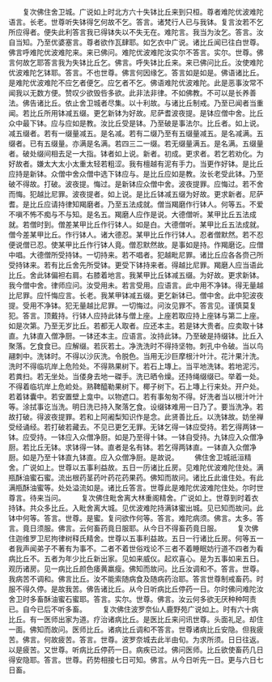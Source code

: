 <!-- { "loadSidebar": true } -->
　　复次佛住舍卫城。广说如上时北方六十失钵比丘来到只桓。尊者难陀优波难陀语言。长老。世尊听失钵得乞何故不乞。答言。诸梵行人已与我钵。复言汝若不乞所应得者。便失此利答言我已得钵失以不失无在。难陀言。我当为汝乞。答言。汝自当知。乃至优婆塞言。尊者欲作瓦肆耶。如乞衣中广说。诸比丘闻已往白世尊。佛言呼难陀优波难陀来。来已佛问。难陀优波难陀汝实尔不答言。实尔。世尊。佛言何故乞耶答言我为失钵比丘乞。佛言。呼失钵比丘来。来已佛问比丘。汝使难陀优波难陀乞钵耶。答言。不也世尊。佛言何因缘乞。答言如是如是。佛语诸比丘。是难陀优波难陀不应乞者便乞。应乞者不乞。佛语难陀优波难陀。此是恶事汝常不闻我以无数方便。赞叹少欲毁呰多欲。此非法非律。不如佛教。不可以是长养善法。佛告诸比丘。依止舍卫城者尽集。以十利故。与诸比丘制戒。乃至已闻者当重闻。若比丘所用钵减五缀。更乞新钵为好故。尼萨耆波夜提。是钵应僧中舍。比丘众中最下钵。应与应如是教。汝比丘受是钵。乃至破是事法尔。比丘者。如上说。减五缀者。若有一缀量减五。是名减。若有二缀乃至有五缀量减五。是名减满。五缀者。已有五缀量。亦满是名满。若四三二一缀。若无缀量满五。是名满。五缀量者。破处缀间相去足一大指。钵者如上说。新者。初成。更求者。若乞若劝化。为好故者。嫌太大太小太重太轻若粗涩。我有檀越有泥有手力。当更作好钵。是比丘应持是新钵。众僧中舍众僧中选下钵应与。是比丘应如是教。汝长老受此钵。乃至破不得故。打破。波夜提。悔过。是新钵应众僧中舍。波夜提罪。应悔过。若不舍而悔。犯越比尼罪。波夜提者。如上说。是比丘钵减五缀为好故。更求新者。尼萨耆。是比丘应请持律知羯磨者。乃至五法成就。僧当羯磨作行钵人。何等五。不爱不嗔不怖不痴与不与知。是名五。羯磨人应作是说。大德僧听。某甲比丘五法成就。若僧时到。僧差某甲比丘作行钵人。如是白。大德僧听。某甲比丘五法成就。僧今差某甲比丘。作行钵人。诸大德忍。某甲比丘作行钵人。忍者僧默然。若不忍便说僧已忍。使某甲比丘作行钵人竟。僧忍默然故。是事如是持。作羯磨讫。应僧中唱。大德僧所受持钵。一切持来。若不唱者。犯越毗尼罪。诸比丘应各各赍己所受持钵来。若有比丘舍先所受钵。更受下钵持来者。得越比尼罪。羯磨人应当语此比丘。舍此钵偏袒右肩。右膝着地言。我某甲比丘钵减五缀。为好故。更求新钵。我今僧中舍。律师应问。汝受用未。若言受用。应语言。此中用不净钵。得无量越比尼罪。应忏悔应言。长老。我某甲钵减五缀。更乞新钵已。僧中舍。此中犯波夜提。受用不净钵。犯无量越比尼罪。一切悔过。问汝见罪不。答言见。谨慎莫复犯。答言。顶戴持。行钵人应持此钵与僧上座。上座若取应持上座钵与第二上座。如是次第。乃至无岁比丘。若都无人取者。应还本主。若是钵大贵者。应卖取十钵直。九钵直入僧净厨。一钵还本主。应语言。汝持此钵。乃至破是持缀钵。比丘入聚落。乞食食已。应解缀。若灰若土。净洗洗时不得持坚物。刺孔中令破。当以鸟翮刺中。洗钵时。不得以沙灰洗。令脱色。当用无沙巨摩根汁叶汁。花汁果汁洗。洗时不得临坑岸上危险处。不得熟果树下。若石上塼上。当平地洗钵。若地泥污。若粪扫。若无坐处。当偻身去地一磔手。洗已晒令燥。还持绳缀缀已。举着一处。不得着临坑岸上危崄处。熟鞞醯勒果树下。椰子树下。石上塼上行来处。开户处。若着钵囊中。若安置壁上龛中。以物遮口。若有事匆匆不得。好洗者当以根汁叶汁等。涂拭事讫当洗。明日洗已持入聚落乞食。设缀钵难用一日乃了。要当洗净。若故打破。得波夜提罪。若和上阿阇梨知识作是念。此贤善比丘。以洗钵故。妨坐禅受经诵经。若打破若藏去。不见已更乞无罪。无钵乞得一钵应受持。若乞得两钵一钵。应受持。一钵应入众僧净厨。如是乃至得十钵。一钵自受持。九钵应入众僧净厨。若比丘无钵。求钵得一钵。直者是名有钵。若乞得两钵直。一钵直入众僧净厨。如是乃至十钵直九钵直。应入众僧净厨。是故说。
　　佛住舍卫城祇洹精舍。广说如上。世尊以五事利益故。五日一历诸比丘房。见难陀优波难陀住处。满瓶酥油蜜石蜜。流出根药茎药叶药花药果药。佛知而故问。诸比丘此谁住处。有此满瓶酥油蜜等。处处溢流如是。诸比丘答言。世尊此是难陀优波难陀住处。尔时世尊言。待来当问。
　　复次佛住毗舍离大林重阁精舍。广说如上。世尊到时着衣持钵。共众多比丘。入毗舍离大城。见优波难陀持满钵蜜出城。见已知而故问。此钵中何等。答言。世尊。是蜜。复问欲作何等。答言。难陀病须。佛言。太多。答言。竟日须服。佛言。云何畜药竟日服耶。从今日不得畜药竟日服。
　　复次佛住迦维罗卫尼拘律树释氏精舍。世尊以五事利益故。五日一行诸比丘房。何等五一者我声闻弟子不著有为事不。二者不着世俗戏论不三者不着睡眠妨行道不四者为看病比丘不。五者为年少比丘新出家。见如来威仪。起欢喜心。是为五事如来五日。观历诸房。见一病比丘颜色痿黄羸瘦。佛知而故问。比丘汝调和不。答言。世尊。我病苦不调和。佛言比丘。汝不能索随病食及随病药治耶。答言世尊制戒畜药。时服不得久停。是故我苦。佛告诸比丘。从今日听病比丘停药一日。尔时佛问难陀汝舍卫时多畜酥油蜜石蜜耶。答言。实尔。世尊。佛言。汝云何多欲无厌种种呵责已。自今已后不听多畜。
　　复次佛住波罗奈仙人鹿野苑广说如上。时有六十病比丘。有一医师出家为道。疗治诸病比丘。是医比丘来问讯世尊。头面礼足。却住一面。佛知而故问。医师比丘。诸病比丘调和不答言。世尊诸病比丘安隐。但我疲苦。佛言。何故疲苦。答言。世尊。波罗奈城去此半由旬。为求所须。日日往返。以是疲苦。又世尊。听病比丘停药一日。病疾已过。佛问医师。比丘欲使畜药几日得安隐耶。答言。世尊。药势相接七日可知。佛言。从今日听先一日。更与六日七日畜。
